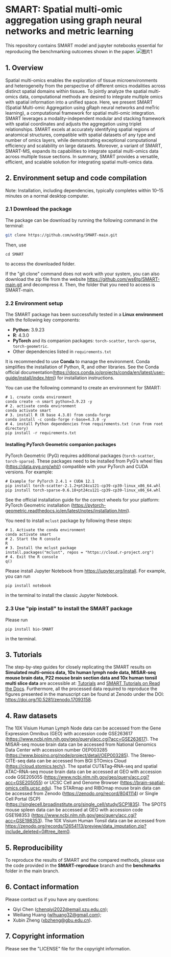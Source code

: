# SMART: Spatial multi-omic aggregation using graph neural networks and metric learning
This repository contains SMART model and jupyter notebooks essential for reproducing the benchmarking outcomes shown in the paper.
![图片1](https://github.com/user-attachments/assets/2d998716-1917-4c7e-b75f-a66ff46828c2)



## 1. Overview
Spatial multi-omics enables the exploration of tissue microenvironments and heterogeneity from the perspective of different omics modalities across distinct spatial domains within tissues. To jointly analyze the spatial multi-omics data, computational methods are desired to integrate multiple omics with spatial information into a unified space. Here, we present SMART (Spatial Multi-omic Aggregation using gRaph neural networks and meTric learning), a computational framework for spatial multi-omic integration. SMART leverages a modality-independent modular and stacking framework with spatial coordinates and adjusts the aggregation using triplet relationships. SMART excels at accurately identifying spatial regions of anatomical structures, compatible with spatial datasets of any type and number of omics layers, while demonstrating exceptional computational efficiency and scalability on large datasets. Moreover, a variant of SMART, SMART-MS, expands its capabilities to integrate spatial multi-omics data across multiple tissue sections. In summary, SMART provides a versatile, efficient, and scalable solution for integrating spatial multi-omics data.

## 2. Environment setup and code  compilation

Note: Installation, including dependencies, typically completes within 10–15 minutes on a normal desktop computer.

### 2.1 Download the package

The package can be download by running the following command in the terminal:

```bash
git clone https://github.com/ws6tg/SMART-main.git
```

Then, use 

```
cd SMART
```

to access the downloaded folder.

If the "git clone" command does not work with your system, you can also download the zip file from the website https://github.com/ws6tg/SMART-main.git and decompress it. Then, the folder that you need to access is SMART-main.

### 2.2 Environment setup

The SMART package has been successfully tested in a **Linux environment** with the following key components:

- **Python**: 3.9.23
- **R**: 4.3.0
- **PyTorch** and its companion packages: `torch-scatter`, `torch-sparse`, `torch-geometric`.
- Other dependencies listed in `requirements.txt`

It is recommended to use **Conda** to manage the environment. Conda simplifies the installation of Python, R, and other libraries. See the Conda official documentation(https://docs.conda.io/projects/conda/en/latest/user-guide/install/index.html) for installation instructions.

You can use the following command to create an environment for SMART:

```
# 1. create conda environment
conda create -n smart python=3.9.23 -y
# 2. activate conda environment
conda activate smart
# 3. install R (R base 4.3.0) from conda-forge
conda install -c conda-forge r-base=4.3.0 -y
# 4. install Python dependencies from requirements.txt (run from root directory)
pip install -r requirements.txt
```

#### Installing PyTorch Geometric companion packages

PyTorch Geometric (PyG) requires additional packages (`torch-scatter`, `torch-sparse`). These packages need to be installed from PyG’s wheel files (https://data.pyg.org/whl/) compatible with your PyTorch and CUDA versions. For example:

```
# Example for PyTorch 2.4.1 + CUDA 12.1
pip install torch-scatter-2.1.2+pt24cu121-cp39-cp39-linux_x86_64.whl
pip install torch-sparse-0.6.18+pt24cu121-cp39-cp39-linux_x86_64.whl
```

See the official installation guide for the correct wheels for your platform: PyTorch Geometric installation (https://pytorch-geometric.readthedocs.io/en/latest/notes/installation.html).

You need to install `mclust` package by following these steps:

```
# 1. Activate the conda environment
conda activate smart
# 2. Start the R console
R
# 3. Install the mclust package
install.packages("mclust", repos = "https://cloud.r-project.org")
# 4. Exit the R console
q()
```

Please install Jupyter Notebook from https://jupyter.org/install. For example, you can run

```
pip install notebook
```

in the terminal to install the classic Jupyter Notebook.

### 2.3 Use "pip install" to install the SMART package

Please run 

```
pip install bio-SMART
```

in the terminal.

## 3. Tutorials

The step-by-step guides for closely replicating the SMART results on **Simulated multi-omics data, 10x human lymph node data, MISAR-seq mouse brain data, P22 mouse brain section data and 10x human tonsil multi slice data** are accessible at: [Tutorials](https://github.com/ws6tg/SMART-main/tree/main/tutorials) and [SMART Tutorials on Read the Docs](https://smart-tutorials.readthedocs.io/). Furthermore, all the processed data required to reproduce the figures presented in the manuscript can be found at Zenodo under the DOI: https://doi.org/10.5281/zenodo.17093158.

## 4. Raw datasets

The 10X Visium Human Lymph Node data can be accessed from the Gene Expression Omnibus (GEO) with accession code GSE263617 (https://www.ncbi.nlm.nih.gov/geo/query/acc.cgi?acc=GSE263617). The MISAR-seq mouse brain data can be accessed from National Genomics Data Center with accession number OEP003285 (https://www.biosino.org/node/project/detail/OEP003285). The Stereo-CITE-seq data can be accessed from BGI STOmics Cloud (https://cloud.stomics.tech/). The spatial CUT&Tag–RNA-seq and spatial ATAC–RNA-seq mouse brain data can be accessed at GEO with accession code GSE205055 (https://www.ncbi.nlm.nih.gov/geo/query/acc.cgi?acc=GSE205055) or UCSC Cell and Genome Browser (https://brain-spatial-omics.cells.ucsc.edu). The STARmap and RIBOmap mouse brain data can be accessed from Zenodo (https://zenodo.org/record/8041114) or Single Cell Portal (SCP) (https://singlecell.broadinstitute.org/single_cell/study/SCP1835). The SPOTS mouse spleen data can be accessed at GEO with accession code GSE198353 (https://www.ncbi.nlm.nih.gov/geo/query/acc.cgi?acc=GSE198353). The 10X Visium Human Tonsil data can be accessed from https://zenodo.org/records/12654113/preview/data_imputation.zip?include_deleted=0#tree_item0.

## 5. Reproducibility

To reproduce the results of SMART and the compared methods, please use the code provided in the **SMART-reproduce** branch and the **benchmarks** folder in the main branch.  


## 6. Contact information

Please contact us if you have any questions:

- Qiyi Chen (chenqiyi2022@email.szu.edu.cn);
- Weiliang Huang (wlhuang32@gmail.com);
- Xubin Zheng (xbzheng@gbu.edu.cn).

## 7. Copyright information

Please see the "LICENSE" file for the copyright information.